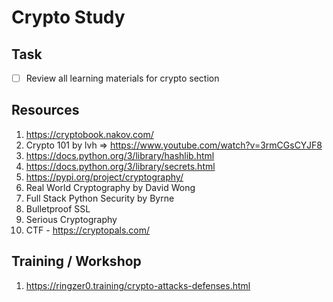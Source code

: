 # Crypto Study

## Task
- [ ] Review all learning materials for crypto section

## Resources
1. https://cryptobook.nakov.com/
2. Crypto 101 by lvh => https://www.youtube.com/watch?v=3rmCGsCYJF8
3. https://docs.python.org/3/library/hashlib.html
4. https://docs.python.org/3/library/secrets.html
5. https://pypi.org/project/cryptography/
6. Real World Cryptography by David Wong
7. Full Stack Python Security by Byrne
8. Bulletproof SSL
9. Serious Cryptography
10. CTF - https://cryptopals.com/

## Training / Workshop
1. https://ringzer0.training/crypto-attacks-defenses.html
